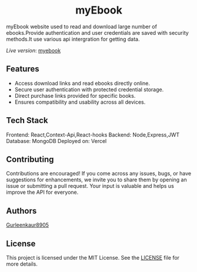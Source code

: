 
<h1 align="center">myEbook</h1>

myEbook website used to read and download large number of ebooks.Provide authentication and user credentials are saved with security methods.It use various api intergration for getting data.

*Live version*: [myebook](https://myebook.vercel.app/)

## Features

* Access download links and read ebooks directly online.
* Secure user authentication with protected credential storage.
* Direct purchase links provided for specific books.
* Ensures compatibility and usability across all devices.

## Tech Stack
Frontend: React,Context-Api,React-hooks
Backend: Node,Express,JWT
Database: MongoDB
Deployed on: Vercel

## Contributing

Contributions are encouraged! If you come across any issues, bugs, or have suggestions for enhancements, we invite you to share them by opening an issue or submitting a pull request. Your input is valuable and helps us improve the API for everyone.

## Authors

 [Gurleenkaur8905](https://github.com/Gurleenkaur8905)

## License
This project is licensed under the MIT License. See the [LICENSE](LICENSE) file for more details.
